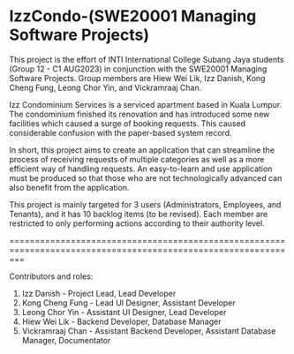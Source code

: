 # IzzCondo-(SWE20001 Managing Software Projects) 

This project is the effort of INTI International College Subang Jaya students (Group 12 - C1 AUG2023) in conjunction with the SWE20001 Managing Software Projects. Group members are Hiew Wei Lik, Izz Danish, Kong Cheng Fung, Leong Chor Yin, and Vickramraaj Chan.

Izz Condominium Services is a serviced apartment based in Kuala Lumpur. The condominium finished its renovation and has introduced some new facilities which caused a surge of booking requests. This caused considerable confusion with the paper-based system record.

In short, this project aims to create an application that can streamline the process of receiving requests of multiple categories as well as a more efficient way of handling requests. An easy-to-learn and use application must be produced so that those who are not technologically advanced can also benefit from the application.

This project is mainly targeted for 3 users (Administrators, Employees, and Tenants), and it has 10 backlog items (to be revised). Each member are restricted to only performing actions according to their authority level.

===============================================================================================================

Contributors and roles:
1. Izz Danish - Project Lead, Lead Developer
2. Kong Cheng Fung - Lead UI Designer, Assistant Developer
3. Leong Chor Yin - Assistant UI Designer, Lead Developer
4. Hiew Wei Lik - Backend Developer, Database Manager
5. Vickramraaj Chan - Assistant Backend Developer, Assistant Database Manager, Documentator
